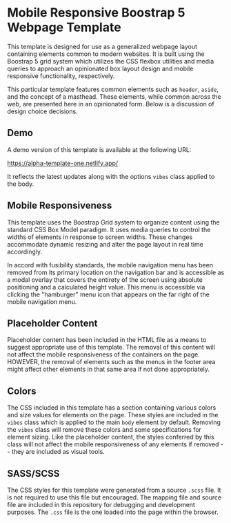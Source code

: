 # Mobile Responsive Boostrap 5 Webpage Template

This template is designed for use as a generalized webpage layout containing elements
common to modern websites. It is built using the Boostrap 5 grid system which utilizes
the CSS flexbox utilities and media queries to approach an opinionated box layout design
and mobile responsive functionality, respectively.

This particular template features common elements such as `header`, `aside`, and the concept
of a masthead. These elements, while common across the web, are presented here
in an opinionated form. Below is a discussion of design choice decisions.

## Demo

A demo version of this template is available at the following URL:

https://alpha-template-one.netlify.app/

It reflects the latest updates along with the options `vibes` class applied to the body.

## Mobile Responsiveness

This template uses the Boostrap Grid system to organize content using the standard
CSS Box Model paradigm. It uses media queries to control the widths of elements in 
response to screen widths. These changes accommodate dynamic resizing and alter the page
layout in real time accordingly.

In accord with fusibility standards, the mobile navigation menu has been removed from its
primary location on the navigation bar and is accessible as a modal overlay that
covers the entirety of the screen using absolute positioning and a calculated height
value. This menu is accessible via clicking the "hamburger" menu icon that appears
on the far right of the mobile navigation menu.

## Placeholder Content

Placeholder content has been included in the HTML file as a means to suggest appropriate
use of this template. The removal of this content will not affect the mobile responsiveness
of the containers on the page. HOWEVER, the removal of elements such as the 
menus in the footer area might affect other elements in that same area if not done appropriately.

## Colors
The CSS included in this template has a section containing various colors and size values
for elements on the page. These styles are included in the `vibes` class which is applied
to the main `body` element by default. Removing the `vibes` class will remove these colors
and some specifications for element sizing. Like the placeholder content, the styles conferred
by this class will not affect the mobile responsiveness of any elements if removed -- they are
included as visual tools.

## SASS/SCSS

The CSS styles for this template were generated from a source `.scss` file. It is not required to
use this file but encouraged. The mapping file and source file are included in this repository
for debugging and development purposes. The `.css` file is the one loaded into the page within
the browser.